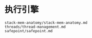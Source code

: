 # 执行引擎

```{toctree}
stack-mem-anatomy/stack-mem-anatomy.md
threads/thread-management.md
safepoint/safepoint.md
```